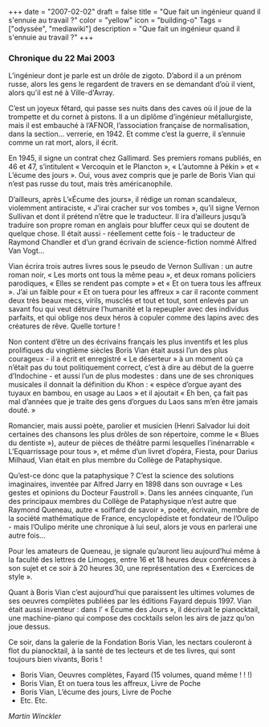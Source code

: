 +++
date = "2007-02-02"
draft = false
title = "Que fait un ingénieur quand il s'ennuie au travail ?"
color = "yellow"
icon = "building-o"
Tags = ["odyssée", "mediawiki"]
description = "Que fait un ingénieur quand il s'ennuie au travail ?"
+++

### Chronique du 22 Mai 2003

L’ingénieur dont je parle est un drôle de zigoto. D’abord il a un prénom
russe, alors les gens le regardent de travers en se demandant d’où il
vient, alors qu'il est né à Ville-d'Avray.

C’est un joyeux fêtard, qui passe ses nuits dans des caves où il joue de
la trompette et du cornet à pistons. Il a un diplôme d’ingénieur
métallurgiste, mais il est embauché à l’AFNOR¸ l’association française
de normalisation, dans la section... verrerie, en 1942. Et comme c’est
la guerre, il s’ennuie comme un rat mort, alors, il écrit.

En 1945, il signe un contrat chez Gallimard. Ses premiers romans
publiés, en 46 et 47, s’intitulent « Vercoquin et le Plancton », «
L’automne à Pékin » et « L’écume des jours ». Oui, vous avez compris que
je parle de Boris Vian qui n’est pas russe du tout, mais très
américanophile.

D’ailleurs, après L’«Écume des jours», il rédige un roman scandaleux,
violemment antiraciste, « J’irai cracher sur vos tombes », qu’il signe
Vernon Sullivan et dont il prétend n’être que le traducteur. Il ira
d’ailleurs jusqu’à traduire son propre roman en anglais pour bluffer
ceux qui se doutent de quelque chose. Il était aussi - réellement cette
fois - le traducteur de Raymond Chandler et d’un grand écrivain de
science-fiction nommé Alfred Van Vogt...

Vian écrira trois autres livres sous le pseudo de Vernon Sullivan : un
autre roman noir, « Les morts ont tous la même peau », et deux romans
policiers parodiques, « Elles se rendent pas compte » et « Et on tuera
tous les affreux ». J’ai un faible pour « Et on tuera pour les affreux »
car il raconte comment deux très beaux mecs, virils, musclés et tout et
tout, sont enlevés par un savant fou qui veut détruire l’humanité et la
repeupler avec des individus parfaits, et qui oblige nos deux héros à
copuler comme des lapins avec des créatures de rêve. Quelle torture !

Non content d’être un des écrivains français les plus inventifs et les
plus prolifiques du vingtième siècles Boris Vian était aussi l’un des
plus courageux - il a écrit et enregistré « Le déserteur » à un moment
où ça n’était pas du tout politiquement correct, c’est à dire au début
de la guerre d’Indochine - et aussi l’un de plus modestes : dans une de
ses chroniques musicales il donnait la définition du Khon : « espèce
d’orgue ayant des tuyaux en bambou, en usage au Laos » et il ajoutait «
Eh ben, ça fait pas mal d’années que je traite des gens d’orgues du Laos
sans m’en être jamais douté. »

Romancier, mais aussi poète, parolier et musicien (Henri Salvador lui
doit certaines des chansons les plus drôles de son répertoire, comme le
« Blues du dentiste »), auteur de pièces de théâtre parmi lesquelles
l’inénarrable « L’Equarrissage pour tous », et même d’un livret d’opéra,
Fiesta, pour Darius Milhaud, Vian était en plus membre du Collège de
Pataphysique.

Qu’est-ce donc que la pataphysique ? C’est la science des solutions
imaginaires, inventée par Alfred Jarry en 1898 dans son ouvrage « Les
gestes et opinions du Docteur Faustroll ». Dans les années cinquante,
l’un des principaux membres du Collège de Pataphysique n’est autre que
Raymond Queneau, autre « soiffard de savoir », poète, écrivain, membre
de la société mathématique de France, encyclopédiste et fondateur de
l’Oulipo - mais l’Oulipo mérite une chronique à lui seul, alors je vous
en parlerai une autre fois...

Pour les amateurs de Queneau, je signale qu’auront lieu aujourd’hui même
à la faculté des lettres de Limoges, entre 16 et 18 heures deux
conférences à son sujet et ce soir à 20 heures 30, une représentation
des « Exercices de style ».

Quant à Boris Vian c’est aujourd’hui que paraissent les ultimes volumes
de ses oeuvres complètes publiées par les éditions Fayard depuis 1997.
Vian était aussi inventeur : dans l’ « Écume des Jours », il décrivait
le pianocktail, une machine-piano qui compose des cocktails selon les
airs de jazz qu’on joue dessus.

Ce soir, dans la galerie de la Fondation Boris Vian, les nectars
couleront à flot du pianocktail, à la santé de tes lecteurs et de tes
livres, qui sont toujours bien vivants, Boris !

-   Boris Vian, Oeuvres complètes, Fayard (15 volumes, quand même ! ! !)
-   Boris Vian, Et on tuera tous les affreux, Livre de Poche
-   Boris Vian, L’écume des jours, Livre de Poche
-   Etc. Etc.

*Martin Winckler*
